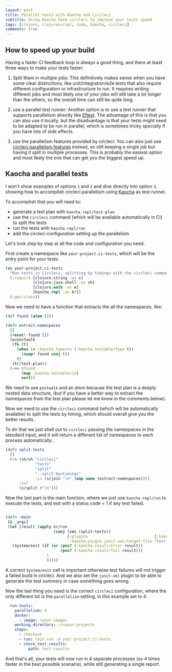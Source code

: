 ```yaml
---
layout: post
title: Parallel tests with Kaocha and circleci
subtitle: Using Kaocha hand circleci to improve your tests speed
tags: [clojure, clojurescript, code, kaocha, circleci]
comments: true
---
```


## How to speed up your build

Having a faster CI feedback loop is always a good thing, and there at least three ways to make your tests faster:
1. Split them in multiple jobs:
   This definitively makes sense when you have some clear distinctions, like unit/integration/e2e tests that also
   require different configuration or infrastructure to run.
   It requires writing different jobs and most likely one of your jobs will still take a lot longer than the others,
   so the overall time can still be quite long.

2. use a parallel test runner:
   Another option is to use a test runner that supports parallelism directly
   like [Eftest](https://github.com/weavejester/eftest).
   The advantage of this is that you can also use it locally, but the disadvantage
   is that your tests might need to be adapted to be run in parallel, which is sometimes
   tricky specially if you have lots of side effects.

3. use the parallelism features provided by circleci:
   You can also just use [circleci parallelism features](https://circleci.com/docs/2.0/parallelism-faster-jobs/)
   instead, so still keeping a single job but having it split in multiple processes.
   This is probably the easiest option and most likely the one that can get you the biggest speed up.

## Kaocha and parallel tests

I won't show examples of options `1` and `2` and dive directly into option `3`, showing how to accomplish
circleci parallelism using [Kaocha](https://github.com/lambdaisland/kaocha) as test runner.

To accomplish that you will need to:
- generate a test plan with `kaocha.repl/test-plan`
- use the `circleci` command (which will be available automatically in CI) to split the tests
- run the tests with `kaocha.repl/run`
- add the circleci configuration setting up the parallelism

Let's look step by step at all the code and configuration you need.

First create a namespace like `your-project.ci-tests`, which will be the entry point for your tests:

```clojure
(ns your-project.ci-tests
  "Run tests in Circleci, splitting by timings with the circleci command"
  (:require [clojure.string :as s]
            [clojure.java.shell :as sh]
            [clojure.walk :as w]
            [kaocha.repl :as kr])
  (:gen-class))

```

Now we need to have a function that extracts the all the namespaces, like:

```clojure
(def found (atom []))

(defn extract-namespaces
  []
  (reset! found [])
  (w/postwalk
   (fn [t]
     (when (= :kaocha.type/ns (:kaocha.testable/type t))
       (swap! found conj t))
     t)
   (kr/test-plan))
  (->> @found
       (map :kaocha.testable/id)
       sort))
```

We need to use `postwalk` and an atom because the test plan is a
deeply nested data structure, (but if you have a better way to extract
the namespaces from the test plan please let me know in the comments
below).

Now we need to use the `circleci` command (which will be automatically available)
to split the tests by timing, which should overall give you the better results.

To do that we just shell out to `circleci` passing the namespaces in the standard input,
and it will return a different list of namespaces to each process automatically.

```clojure
(defn split-tests
  []
  (-> (sh/sh "circleci"
             "tests"
             "split"
             "--split-by=timings"
             :in (s/join "\n" (map name (extract-namespaces))))
      :out
      (s/split #"\n")))
```

 Now the last part is the main function, where we just use `kaocha.repl/run` to
 execute the tests, and exit with a status code = 1 if any test failed.

 ```clojure

(defn -main
  [& _args]
  (let [result (apply kr/run
                      (conj (vec (split-tests))
                            {:plugins                             [:kaocha.plugin/junit-xml]
                             :kaocha.plugin.junit-xml/target-file "test-results/kaocha/results.xml"}))]
    (System/exit (if (or (pos? (:kaocha.result/error result))
                         (pos? (:kaocha.result/fail result)))
                   1
                   0))))

 ```

A correct `System/exit` call is important otherwise test failures will
not trigger a failed build in circleci.
And we also set the `junit-xml` plugin to be able to generate the test summary in case something goes wrong.

Now the last thing you need is the correct `circleci` configuration, where the only different bit is the
`parallelism` setting, in this example set to 4.

```yaml
  run-tests:
    parallelism: 4
    docker:
      - image: <your-image>
    working_directory: ~/<your-project>
    steps:
      - checkout
      - run: lein run -m your-project.ci-tests
      - store_test_results:
          path: test-results
```

And that's all, your tests will now run in 4 separate processes (so 4 times faster in the best possible scenario), while
still generating a single report.
